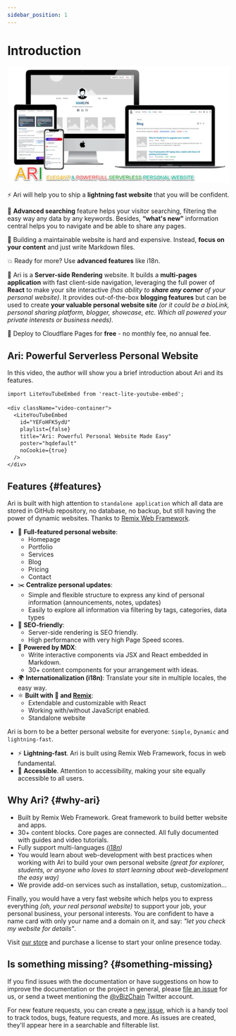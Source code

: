```yaml
---
sidebar_position: 1
---
```


# Introduction

<div style={{textAlign: 'center'}}>

![Helps you to ship a full-featured & lightning fast website that you will be confident](./img/ari-banner-front-clean-2.webp)

</div>

⚡️ Ari will help you to ship a **lightning fast website** that you will be confident.

💯 **Advanced searching** feature helps your visitor searching, filtering the easy way any data by any keywords. Besides, **“what's new”** information central helps you to navigate and be able to share any pages.

💸 Building a maintainable website is hard and expensive. Instead, **focus on your content** and just write Markdown files.

💥 Ready for more? Use **advanced features** like i18n.

🧐 Ari is a **Server-side Rendering** website. It builds a **multi-pages application** with fast client-side navigation, leveraging the full power of **React** to make your site interactive *(has ability to **share any corner** of your personal website)*. It provides out-of-the-box **blogging features** but can be used to create **your valuable personal website site** *(or it could be a bioLink, personal sharing platform, blogger, showcase, etc. Which all powered your private interests or business needs)*.

🤑 Deploy to Cloudflare Pages for **free** - no monthly fee, no annual fee.

## Ari: Powerful Serverless Personal Website

In this video, the author will show you a brief introduction about Ari and its features.

```mdx-code-block
import LiteYouTubeEmbed from 'react-lite-youtube-embed';

<div className="video-container">
  <LiteYouTubeEmbed
    id="YEFoHFK5ydU"
    playlist={false}
    title="Ari: Powerful Personal Website Made Easy"
    poster="hqdefault"
    noCookie={true}
  />
</div>

```
## Features {#features}

Ari is built with high attention to `standalone application` which all data are stored in GitHub repository, no database, no backup, but still having the power of dynamic websites. Thanks to [Remix Web Framework](https://remix.run).

- 💯 **Full-featured personal website**:
  - Homepage
  - Portfolio
  - Services
  - Blog
  - Pricing
  - Contact
- ✂️ **Centralize personal updates**:
  - Simple and flexible structure to express any kind of personal information
    (announcements, notes, updates)
  - Easily to explore all information via filtering by tags, categories, data types
- 🎯 **SEO-friendly**:
  - Server-side rendering is SEO friendly.
  - High performance with very high Page Speed scores.
- 📝 **Powered by MDX**:
  - Write interactive components via JSX and React embedded in Markdown.
  - 30+ content components for your arrangement with ideas.
- 🌍 **Internationalization (i18n)**: Translate your site in multiple locales, the easy way.
- ⚛️ **Built with 💚 and [Remix](https://remix.run)**:
  - Extendable and customizable with React
  - Working with/without JavaScript enabled.
  - Standalone website

Ari is born to be a better personal website for everyone: `Simple`, `Dynamic` and `lightning-fast`.

- ⚡️ **Lightning-fast**. Ari is built using Remix Web Framework, focus in web fundamental.
- 🦖 **Accessible**. Attention to accessibility, making your site equally accessible to all users.

## Why Ari? {#why-ari}

- Built by Remix Web Framework. Great framework to build better website and apps.
- 30+ content blocks. Core pages are connected. All fully documented with guides and video tutorials.
- Fully support multi-languages *([i18n](https://en.wikipedia.org/wiki/Internationalization_and_localization))*
- You would learn about web-development with best practices when working with Ari to build your own personal website *(great for explorer, students, or anyone who loves to start learning about web-development the easy way)*
- We provide add-on services such as installation, setup, customization...

Finally, you would have a very fast website which helps you to express everything *(oh, your real personal website)* to support your job, your personal business, your personal interests. You are confident to have a name card with only your name and a domain on it, and say: *"let you check my website for details"*.

Visit [our store](https://store.chasoft.net/l/ari-elegant-and-powerful-serverless-website) and purchase a license to start your online presence today.
## Is something missing? {#something-missing}

If you find issues with the documentation or have suggestions on how to improve the documentation or the project in general, please [file an issue](https://github.com/chasoft/docs.chasoft.net) for us, or send a tweet mentioning the [@vBizChain](https://twitter.com/vBizChain) Twitter account.

For new feature requests, you can create a [new issue](https://github.com/chasoft/docs.chasoft.net/issues/new/choose), which is a handy tool to track todos, bugs, feature requests, and more. As issues are created, they'll appear here in a searchable and filterable list.